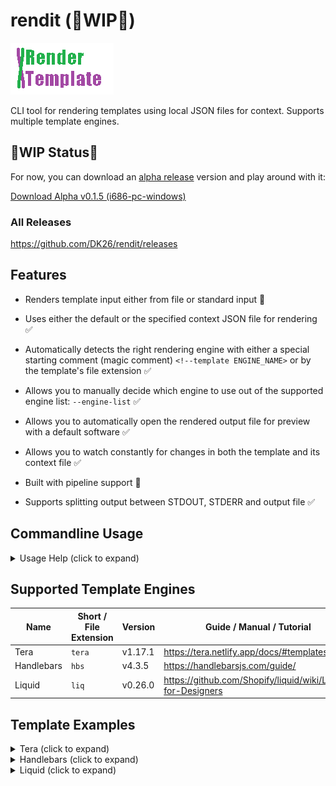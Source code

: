 # rendit (🚧WIP🚧)

![render-template](assets/logo.gif)

CLI tool for rendering templates using local JSON files for context. Supports multiple template engines.

## 🚧WIP Status🚧

For now, you can download an [alpha release](https://github.com/DK26/rendit/releases) version and play around with it:

[Download Alpha v0.1.5 (i686-pc-windows)](https://github.com/DK26/rendit/releases/download/v0.1.5-alpha/rendit-alpha-v.0.1.5-windows-i686.7z)

### All Releases

<https://github.com/DK26/rendit/releases>

## Features

* Renders template input either from file or standard input 🚧
* Uses either the default or the specified context JSON file for rendering ✅
* Automatically detects the right rendering engine with either a special starting comment (magic comment) `<!--template ENGINE_NAME>`  or by the template's file extension  ✅
* Allows you to manually decide which engine to use out of the supported engine list: `--engine-list` ✅

* Allows you to automatically open the rendered output file for preview with a default software ✅
* Allows you to watch constantly for changes in both the template and its context file ✅
* Built with pipeline support 🚧
* Supports splitting output between STDOUT, STDERR and output file ✅

## Commandline Usage

<!--Examples TBD-->

<details>
<summary>Usage Help (click to expand)</summary>

```text
USAGE:
    rendit [OPTIONS] [TEMPLATE FILE]

ARGS:
    <TEMPLATE FILE>
            The template file to render.

            Unless using the `--context <CONTEXT FILE>`option, this requires either the
            `<TEMPLATE NAME>.ctx.json` or the `default.ctx.json` context files to be present in the
            template's directory.

            [Example]

            .
            ├── my_template.ctx.json
            └── my_template.html

            If `my_template.ctx.json` is missing, `default.ctx.json` will be loaded automatically
            from the template's directory.

            .
            ├── default.ctx.json
            └── my_template.html

            If `default.ctx.json` is missing from the template directory, it will be loaded
            automatically from the current working directory, instead.

            [Output]

            Unless using the `--output <OUTPUT FILE>` option, providing `<TEMPLATE FILE>`, produces
            a `<TEMPLATE NAME>.rendered.<EXTENSION>` file by default.

            .
            ├── my_template.html
            └── my_template.rendered.html

            By NOT providing `<TEMPLATE FILE>`, STDIN mode is activated. Template data stream will
            be expected to come from STDIN, printing the results to STDOUT instead of writing to
            file.

OPTIONS:
    -c, --context <CONTEXT FILE>
            Override default loading of the context file with the specified context file.

    -o, --output <OUTPUT FILE>
            Override default output file path with the specified file path.

        --stdout
            Print rendered result to STDOUT.

        --stderr
            Print rendered result to STDERR.

    -O, --open
            Open the rendered output file with a default software.

    -w, --watch <SECONDS>
            Constantly render changes in the template with the context file every 2 seconds by
            default.

    -e, --engine <ENGINE NAME>
            Force rendering with the specified render engine.
            Use only when there is no magic comment or a template file extension available.

        --engine-list
            Print supported engine list for the `--engine <ENGINE NAME>` option.

    -x, --extension <EXTENSION>
            Force the underlying template engine to treat the template data as if it is a file of
            the given extension. This may affect escaping of special characters.

    -v, --verbose
            Set the level of verbosity.

            `-v` sets logging level to INFO

            `-vv` sets logging level to DEBUG

            `-vvv` sets logging level to TRACE

            WARNING: Effects CLI / STDOUT output.
            Use the `--output` switch if you wish to commit the rendered output to file.
            Use the `--stderr` switch to avoid including the logger messages in the final output.

    -h, --help
            Print help information

    -V, --version
            Print version information
```

</details>

## Supported Template Engines

| Name       | Short / File Extension | Version | Guide / Manual / Tutorial                                     |
| ---------- | ---------------------- | ------- | ------------------------------------------------------------- |
| Tera       | `tera`                 | v1.17.1 | <https://tera.netlify.app/docs/#templates>                    |
| Handlebars | `hbs`                  | v4.3.5  | <https://handlebarsjs.com/guide/>                             |
| Liquid     | `liq`                  | v0.26.0 | <https://github.com/Shopify/liquid/wiki/Liquid-for-Designers> |

## Template Examples

<details>
<summary>Tera (click to expand)</summary>

* Guide: <https://tera.netlify.app/docs/#templates>  
* Version: **v1.17.1**
* Repository: <https://github.com/Keats/tera>
* Alternatives: `Jinja2`, `Django`, `Liquid`, `Twig`
  
A highly advanced, capable and secure by default; rendering engine that follows the OWASP Top 10 guidelines.
A good alternative choice if you are used to template engines such as `Jinja2`, `Django`, `Liquid` or `Twig`. Originated in the Rust programming language.  

```html
<HTML>
    🚧WIP🚧
</HTML>
```

</details>

<details>
<summary>Handlebars (click to expand)</summary>

* Guide: <https://handlebarsjs.com/guide/>  
* Version: **v4.3.5**
* Repository: <https://github.com/sunng87/handlebars-rust>
* Alternatives: `Mustache`
  
A highly popular rendering engine that has been implemented across many programming languages. Considered to be somewhat more limited in features compared to the other engines. Originated in the Javascript programming language.

```html
<HTML>
    🚧WIP🚧
</HTML>
```

</details>

<details>
<summary>Liquid (click to expand)</summary>

* Guide: <https://github.com/Shopify/liquid/wiki/Liquid-for-Designers>  
* Version: **v0.26.0**
* Repository: <https://github.com/cobalt-org/liquid-rust>
* Alternatives: `smarty`
  
A highly advanced, capable and senior rendering engine, offering some optional security capabilities. A good alternative choice if you are used to the `smarty` template engine. Originated in the Ruby programming language.

```html
<HTML>
    🚧WIP🚧
</HTML>
```

</details>
